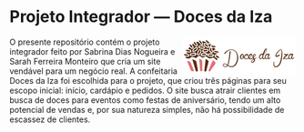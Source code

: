 # Projeto Integrador — Doces da Iza

<img src="https://github.com/sabrinadiaas/desenvolvimento-front-end-2-bimestre/blob/f2a705ff57d4ba218692dc81df71a8b7ac89f2ae/img/logo_docesdaiza.png" align="right"
     alt="Doces da Iza logo por Iza" width="200" height="67">

O presente repositório contém o projeto integrador feito por Sabrina Dias Nogueira e Sarah Ferreira Monteiro que cria um site vendável para um negócio real. A confeitaria Doces da Iza foi escolhida para o projeto, que criou três páginas para seu escopo inicial: início, cardápio e pedidos. O site busca atrair clientes em busca de doces para eventos como festas de aniversário, tendo um alto potencial de vendas e, por sua natureza simples, não há possibilidade de escassez de clientes.

